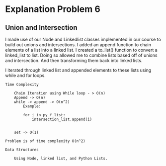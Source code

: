 # Explanation Problem 6

## Union and Intersection

I made use of our Node and Linkedlist classes implemented in our course to build out unions and intersections. I added an append function to chain elements of a list into a linked list. I created a to_list() function to convert a linked_list to list. Doing so allowed me to combine lists based off of unions and intersection. And then transforming them back into linked lists. 

I iterated through linked list and appended elements to these lists using while and for loops. 


    Time Complexity

        Chain Iteration using While loop - > O(n) 
        Append -> O(n)
        while -> append -> O(n^2)
            Example: 

            for i in py_f_list:
                intersection_list.append(i)


        set -> O(1)

    Problem is of time complexity O(n^2)

    Data Structures

        Using Node, linked list, and Python Lists.